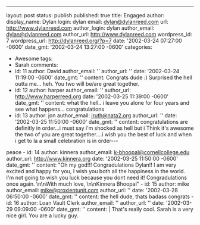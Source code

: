 ---

layout: post
status: publish
published: true
title: Engaged
author:
  display_name: Dylan
  login: dylan
  email: dylan@dylanreed.com
  url: http://www.dylanreed.com
author_login: dylan
author_email: dylan@dylanreed.com
author_url: http://www.dylanreed.com
wordpress_id: 7
wordpress_url: http://dylanreed.org/?p=7
date: '2002-03-24 07:27:00 -0600'
date_gmt: '2002-03-24 13:27:00 -0600'
categories:
- Awesome
tags:
- Sarah
comments:
- id: 11
  author: David
  author_email: ''
  author_url: ''
  date: '2002-03-24 11:19:00 -0600'
  date_gmt: ''
  content: Congrats dude :)  Surprised the hell outta me... heh.  You two will be/are
    great together.
- id: 12
  author: harper
  author_email: ''
  author_url: http://www.harperreed.org
  date: '2002-03-25 11:39:00 -0600'
  date_gmt: ''
  content: what the hell.. i leave you alone for four years and see what happens...
    congratulations
- id: 13
  author: jon
  author_email: jruth@nata2.org
  author_url: ''
  date: '2002-03-25 11:50:00 -0600'
  date_gmt: ''
  content: congratulations are definitly in order...i must say i'm shocked as hell
    but i Think it's awesome the two of you are great together....i wish you the best
    of luck and when i get to la a small celebration is in order---

peace - id: 14 author: kinnera author_email: k-bhoopal@cornellcollege.edu author_url: http://www.kinnera.org date: '2002-03-25 11:50:00 -0600' date_gmt: '' content: "Oh my god!!! Congradulations Dylan!! I am very excited and happy for you, I wish you both all the happiness in the world. I'm not going to wish you luck because you dont need it! Congradulations once again. \n\nWith much love, \n\nKinnera Bhoopal" - id: 15 author: mike author_email: mike@proxientunit.com author_url: '' date: '2002-03-28 06:50:00 -0600' date_gmt: '' content: the hell dude, thats badass congrats - id: 16 author: Loan Vault Clerk author_email: '' author_url: '' date: '2002-03-29 09:09:00 -0600' date_gmt: '' content: | That's really cool. Sarah is a very nice girl. You are a lucky guy. 
